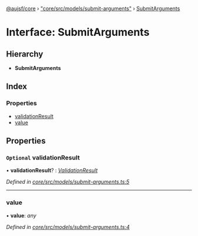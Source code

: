 [@aujsf/core](../README.md) › ["core/src/models/submit-arguments"](../modules/_core_src_models_submit_arguments_.md) › [SubmitArguments](_core_src_models_submit_arguments_.submitarguments.md)

# Interface: SubmitArguments

## Hierarchy

* **SubmitArguments**

## Index

### Properties

* [validationResult](_core_src_models_submit_arguments_.submitarguments.md#optional-validationresult)
* [value](_core_src_models_submit_arguments_.submitarguments.md#value)

## Properties

### `Optional` validationResult

• **validationResult**? : *[ValidationResult](_core_src_models_error_schema_.validationresult.md)*

*Defined in [core/src/models/submit-arguments.ts:5](https://github.com/jbockle/au-jsonschema-form/blob/05b11cf/packages/core/src/models/submit-arguments.ts#L5)*

___

###  value

• **value**: *any*

*Defined in [core/src/models/submit-arguments.ts:4](https://github.com/jbockle/au-jsonschema-form/blob/05b11cf/packages/core/src/models/submit-arguments.ts#L4)*
